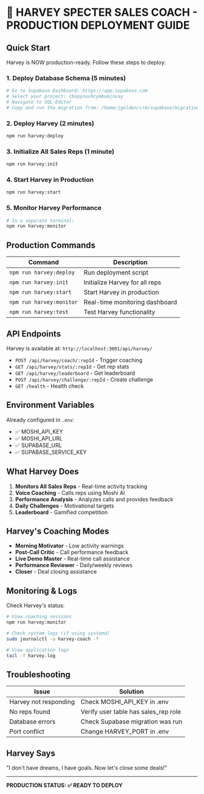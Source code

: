 # 🎯 HARVEY SPECTER SALES COACH - PRODUCTION DEPLOYMENT GUIDE

## Quick Start

Harvey is NOW production-ready. Follow these steps to deploy:

### 1. Deploy Database Schema (5 minutes)
```bash
# Go to Supabase Dashboard: https://app.supabase.com
# Select your project: cbopynuvhcymbumjnvay
# Navigate to SQL Editor
# Copy and run the migration from: /home/jgolden/crm/supabase/migrations/20250106_harvey_coaching_schema.sql
```

### 2. Deploy Harvey (2 minutes)
```bash
npm run harvey:deploy
```

### 3. Initialize All Sales Reps (1 minute)
```bash
npm run harvey:init
```

### 4. Start Harvey in Production
```bash
npm run harvey:start
```

### 5. Monitor Harvey Performance
```bash
# In a separate terminal:
npm run harvey:monitor
```

## Production Commands

| Command | Description |
|---------|-------------|
| `npm run harvey:deploy` | Run deployment script |
| `npm run harvey:init` | Initialize Harvey for all reps |
| `npm run harvey:start` | Start Harvey in production |
| `npm run harvey:monitor` | Real-time monitoring dashboard |
| `npm run harvey:test` | Test Harvey functionality |

## API Endpoints

Harvey is available at: `http://localhost:3001/api/harvey/`

- `POST /api/harvey/coach/:repId` - Trigger coaching
- `GET /api/harvey/stats/:repId` - Get rep stats
- `GET /api/harvey/leaderboard` - Get leaderboard
- `POST /api/harvey/challenge/:repId` - Create challenge
- `GET /health` - Health check

## Environment Variables

Already configured in `.env`:
- ✅ MOSHI_API_KEY
- ✅ MOSHI_API_URL  
- ✅ SUPABASE_URL
- ✅ SUPABASE_SERVICE_KEY

## What Harvey Does

1. **Monitors All Sales Reps** - Real-time activity tracking
2. **Voice Coaching** - Calls reps using Moshi AI
3. **Performance Analysis** - Analyzes calls and provides feedback
4. **Daily Challenges** - Motivational targets
5. **Leaderboard** - Gamified competition

## Harvey's Coaching Modes

- **Morning Motivator** - Low activity warnings
- **Post-Call Critic** - Call performance feedback
- **Live Demo Master** - Real-time call assistance
- **Performance Reviewer** - Daily/weekly reviews
- **Closer** - Deal closing assistance

## Monitoring & Logs

Check Harvey's status:
```bash
# View coaching sessions
npm run harvey:monitor

# Check system logs (if using systemd)
sudo journalctl -u harvey-coach -f

# View application logs
tail -f harvey.log
```

## Troubleshooting

| Issue | Solution |
|-------|----------|
| Harvey not responding | Check MOSHI_API_KEY in .env |
| No reps found | Verify user table has sales_rep role |
| Database errors | Check Supabase migration was run |
| Port conflict | Change HARVEY_PORT in .env |

## Harvey Says

"I don't have dreams, I have goals. Now let's close some deals!"

---

**PRODUCTION STATUS: ✅ READY TO DEPLOY**